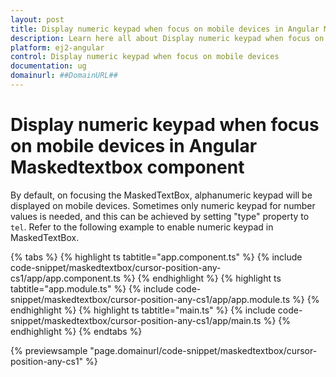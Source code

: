```yaml
---
layout: post
title: Display numeric keypad when focus on mobile devices in Angular Maskedtextbox component | Syncfusion
description: Learn here all about Display numeric keypad when focus on mobile devices in Syncfusion Angular Maskedtextbox component of Syncfusion Essential JS 2 and more.
platform: ej2-angular
control: Display numeric keypad when focus on mobile devices 
documentation: ug
domainurl: ##DomainURL##
---
```


# Display numeric keypad when focus on mobile devices in Angular Maskedtextbox component

By default, on focusing the MaskedTextBox, alphanumeric keypad will be displayed on
mobile devices. Sometimes only numeric keypad for number
values is needed, and this can be achieved by setting "type" property to `tel`.
Refer to the following example to enable numeric keypad in MaskedTextBox.

{% tabs %}
{% highlight ts tabtitle="app.component.ts" %}
{% include code-snippet/maskedtextbox/cursor-position-any-cs1/app/app.component.ts %}
{% endhighlight %}
{% highlight ts tabtitle="app.module.ts" %}
{% include code-snippet/maskedtextbox/cursor-position-any-cs1/app/app.module.ts %}
{% endhighlight %}
{% highlight ts tabtitle="main.ts" %}
{% include code-snippet/maskedtextbox/cursor-position-any-cs1/app/main.ts %}
{% endhighlight %}
{% endtabs %}
  
{% previewsample "page.domainurl/code-snippet/maskedtextbox/cursor-position-any-cs1" %}